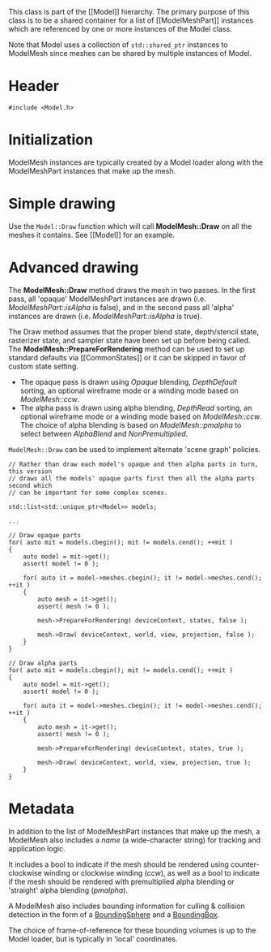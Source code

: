 This class is part of the [[Model]] hierarchy. The primary purpose of this class is to be a shared container for a list of [[ModelMeshPart]] instances which are referenced by one or more instances of the Model class.

Note that Model uses a collection of ``std::shared_ptr`` instances to ModelMesh since meshes can be shared by multiple instances of Model.

# Header
    #include <Model.h>

# Initialization
ModelMesh instances are typically created by a Model loader along with the ModelMeshPart instances that make up the mesh.

# Simple drawing
Use the ``Model::Draw`` function which will call **ModelMesh::Draw** on all the meshes it contains. See [[Model]] for an example.

# Advanced drawing
The **ModelMesh::Draw** method draws the mesh in two passes. In the first pass, all 'opaque' ModelMeshPart instances are drawn (i.e. _ModelMeshPart::isAlpha_ is false), and in the second pass all 'alpha' instances are drawn (i.e. _ModelMeshPart::isAlpha_ is true).

The Draw method assumes that the proper blend state, depth/stencil state, rasterizer state, and sampler state have been set up before being called. The **ModelMesh::PrepareForRendering** method can be used to set up standard defaults via [[CommonStates]] or it can be skipped in favor of custom state setting.

* The opaque pass is drawn using _Opaque_ blending, _DepthDefault_ sorting, an optional wireframe mode or a winding mode based on _ModelMesh::ccw_.
* The alpha pass is drawn using alpha blending, _DepthRead_ sorting, an optional wireframe mode or a winding mode based on _ModelMesh::ccw_. The choice of  alpha blending is based on _ModelMesh::pmalpha_ to select between _AlphaBlend_ and _NonPremultiplied_.

``ModelMesh::Draw`` can be used to implement alternate 'scene graph' policies.

    // Rather than draw each model's opaque and then alpha parts in turn, this version
    // draws all the models' opaque parts first then all the alpha parts second which
    // can be important for some complex scenes.

    std::list<std::unique_ptr<Model>> models;

    ...

    // Draw opaque parts
    for( auto mit = models.cbegin(); mit != models.cend(); ++mit )
    {
        auto model = mit->get();
        assert( model != 0 );

        for( auto it = model->meshes.cbegin(); it != model->meshes.cend(); ++it )
        {
            auto mesh = it->get();
            assert( mesh != 0 );

            mesh->PrepareForRendering( deviceContext, states, false );

            mesh->Draw( deviceContext, world, view, projection, false );
        }
    }

    // Draw alpha parts
    for( auto mit = models.cbegin(); mit != models.cend(); ++mit )
    {
        auto model = mit->get();
        assert( model != 0 );

        for( auto it = model->meshes.cbegin(); it != model->meshes.cend(); ++it )
        {
            auto mesh = it->get();
            assert( mesh != 0 );

            mesh->PrepareForRendering( deviceContext, states, true );

            mesh->Draw( deviceContext, world, view, projection, true );
        }
    }

# Metadata
In addition to the list of ModelMeshPart instances that make up the mesh, a ModelMesh also includes a _name_ (a wide-character string) for tracking and application logic.

It includes a bool to indicate if the mesh should be rendered using counter-clockwise winding or clockwise winding (_ccw_), as well as a bool to indicate if the mesh should be rendered with premultiplied alpha blending or 'straight' alpha blending (_pmalpha_).

A ModelMesh also includes bounding information for culling & collision detection in the form of a [BoundingSphere](http://msdn.microsoft.com/en-us/library/windows/desktop/microsoft.directx_sdk.directxcollision.boundingsphere.aspx) and a [BoundingBox](http://msdn.microsoft.com/en-us/library/windows/desktop/microsoft.directx_sdk.directxcollision.boundingbox.aspx).

The choice of frame-of-reference for these bounding volumes is up to the Model loader, but is typically in 'local' coordinates.

